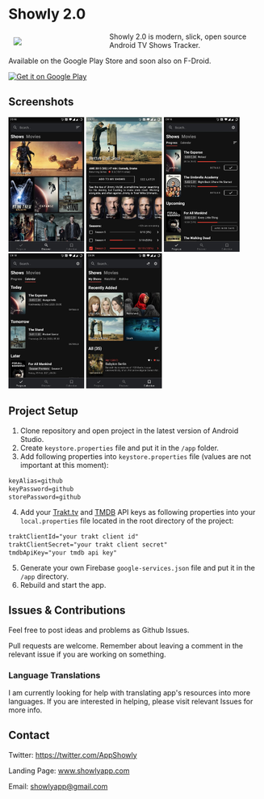# Showly 2.0
<img src="https://i.ibb.co/ChBN7Lg/ic-launcher.png" align="left" width="180" hspace="10" vspace="10" />

Showly 2.0 is modern, slick, open source Android TV Shows Tracker.

Available on the Google Play Store and soon also on F-Droid.

<a href="https://play.google.com/store/apps/details?id=com.michaldrabik.showly2">
  <img
    alt="Get it on Google Play"
    height="80"
    src="https://play.google.com/intl/en_us/badges/images/generic/en_badge_web_generic.png"/>
</a>

## Screenshots

<div>
   <img src="assets/screenshots/github1.jpg" width="150" alt="Screenshot 1">
   <img src="assets/screenshots/github2.jpg" width="150" alt="Screenshot 1">
   <img src="assets/screenshots/github3.jpg" width="150" alt="Screenshot 1">
   <img src="assets/screenshots/github4.jpg" width="150" alt="Screenshot 1">
   <img src="assets/screenshots/github5.jpg" width="150" alt="Screenshot 1">
</div>

## Project Setup

1. Clone repository and open project in the latest version of Android Studio.
2. Create `keystore.properties` file and put it in the `/app` folder.
3. Add following properties into `keystore.properties` file (values are not important at this moment):
```
keyAlias=github
keyPassword=github
storePassword=github
```
4. Add your [Trakt.tv](https://trakt.tv/oauth/applications) and [TMDB](https://developers.themoviedb.org/3/) API keys as following properties into your `local.properties` file located in the root directory of the project:
```
traktClientId="your trakt client id"
traktClientSecret="your trakt client secret"
tmdbApiKey="your tmdb api key"
```
5. Generate your own Firebase `google-services.json` file and put it in the `/app` directory.
6. Rebuild and start the app.

## Issues & Contributions

Feel free to post ideas and problems as Github Issues.

Pull requests are welcome. Remember about leaving a comment in the relevant issue if you are working on something.

### Language Translations

I am currently looking for help with translating app's resources into more languages.
If you are interested in helping, please visit relevant Issues for more info.

## Contact

Twitter: https://twitter.com/AppShowly

Landing Page: www.showlyapp.com

Email: showlyapp@gmail.com
